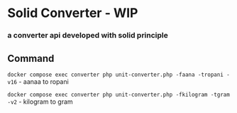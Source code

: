 # Solid Converter - WIP
### a converter api developed with solid principle

## Command
`docker compose exec converter php unit-converter.php -faana -tropani -v16` - aanaa to ropani

`docker compose exec converter php unit-converter.php -fkilogram -tgram -v2` - kilogram to gram

